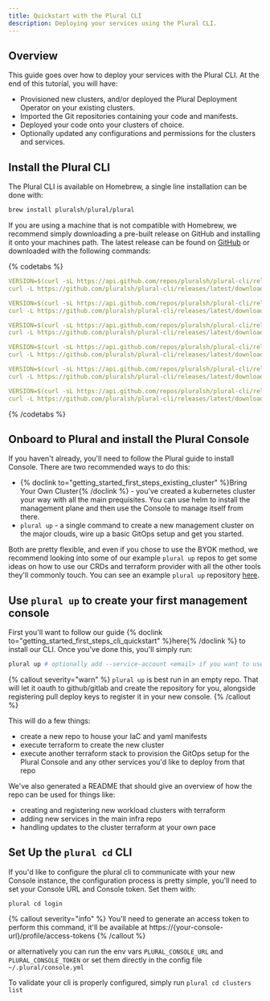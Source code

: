 ```yaml
---
title: Quickstart with the Plural CLI
description: Deploying your services using the Plural CLI.
---
```


## Overview

This guide goes over how to deploy your services with the Plural CLI. At the end of this tutorial, you will have:

- Provisioned new clusters, and/or deployed the Plural Deployment Operator on your existing clusters.
- Imported the Git repositories containing your code and manifests.
- Deployed your code onto your clusters of choice.
- Optionally updated any configurations and permissions for the clusters and services.

## Install the Plural CLI

The Plural CLI is available on Homebrew, a single line installation can be done with:

```sh
brew install pluralsh/plural/plural
```

If you are using a machine that is not compatible with Homebrew,
we recommend simply downloading a pre-built release on GitHub and installing it onto your machines path.
The latest release can be found on [GitHub](https://github.com/pluralsh/plural-cli/releases/latest)
or downloaded with the following commands:

{% codetabs  %}
```yaml  {% title="Linux AMD64" %}
VERSION=$(curl -sL https://api.github.com/repos/pluralsh/plural-cli/releases/latest | jq -r '.tag_name' | tr -d v)
curl -L https://github.com/pluralsh/plural-cli/releases/latest/download/plural-cli_"$VERSION"_Linux_amd64.tar.gz | tar zx
```
```yaml  {% title="Linux ARM64" %}
VERSION=$(curl -sL https://api.github.com/repos/pluralsh/plural-cli/releases/latest | jq -r '.tag_name' | tr -d v)
curl -L https://github.com/pluralsh/plural-cli/releases/latest/download/plural-cli_"$VERSION"_Linux_arm64.tar.gz | tar zx
```
```yaml  {% title="macOS AMD64" %}
VERSION=$(curl -sL https://api.github.com/repos/pluralsh/plural-cli/releases/latest | jq -r '.tag_name' | tr -d v)
curl -L https://github.com/pluralsh/plural-cli/releases/latest/download/plural-cli_"$VERSION"_Darwin_amd64.tar.gz | tar zx
```
```yaml  {% title="macOS ARM64" %}
VERSION=$(curl -sL https://api.github.com/repos/pluralsh/plural-cli/releases/latest | jq -r '.tag_name' | tr -d v)
curl -L https://github.com/pluralsh/plural-cli/releases/latest/download/plural-cli_"$VERSION"_Darwin_arm64.tar.gz | tar zx
```
```yaml  {% title="Windows AMD64" %}
VERSION=$(curl -sL https://api.github.com/repos/pluralsh/plural-cli/releases/latest | jq -r '.tag_name' | tr -d v)
curl -L https://github.com/pluralsh/plural-cli/releases/latest/download/plural-cli_"$VERSION"_Windows_amd64.tar.gz | tar zx
```
```yaml  {% title="Windows ARM64" %}
VERSION=$(curl -sL https://api.github.com/repos/pluralsh/plural-cli/releases/latest | jq -r '.tag_name' | tr -d v)
curl -L https://github.com/pluralsh/plural-cli/releases/latest/download/plural-cli_"$VERSION"_Windows_arm64.tar.gz | tar zx
```
{% /codetabs %}

## Onboard to Plural and install the Plural Console

If you haven't already, you'll need to follow the Plural guide to install Console. There are two recommended ways to do this:

- {% doclink to="getting_started_first_steps_existing_cluster" %}Bring Your Own Cluster{% /doclink %} - you've created a kubernetes cluster your way with all the main prequisites. You can use helm to install the management plane and then use the Console to manage itself from there.
- `plural up` - a single command to create a new management cluster on the major clouds, wire up a basic GitOps setup and get you started.

Both are pretty flexible, and even if you chose to use the BYOK method, we recommend looking into some of our example `plural up` repos to get some ideas on how to use our CRDs and terraform provider with all the other tools they'll commonly touch. You can see an example `plural up` repository [here](https://github.com/pluralsh/plural-up-demo).

## Use `plural up` to create your first management console

First you'll want to follow our guide {% doclink to="getting_started_first_steps_cli_quickstart" %}here{% /doclink %} to install our CLI. Once you've done this, you'll simply run:

```sh
plural up # optionally add --service-account <email> if you want to use a service account to group manage this console
```

{% callout severity="warn" %}
`plural up` is best run in an empty repo. That will let it oauth to github/gitlab and create the repository for you, alongside registering pull deploy keys to register it in your new console.
{% /callout %}

This will do a few things:

- create a new repo to house your IaC and yaml manifests
- execute terraform to create the new cluster
- execute another terraform stack to provision the GitOps setup for the Plural Console and any other services you'd like to deploy from that repo

We've also generated a README that should give an overview of how the repo can be used for things like:

- creating and registering new workload clusters with terraform
- adding new services in the main infra repo
- handling updates to the cluster terraform at your own pace

## Set Up the `plural cd` CLI

If you'd like to configure the plural cli to communicate with your new Console instance, the configuration process is pretty simple, you'll need to set your Console URL and Console token. Set them with:

```
plural cd login
```

{% callout severity="info" %}
You'll need to generate an access token to perform this command, it'll be available at https://{your-console-url}/profile/access-tokens
{% /callout %}

or alternatively you can run the env vars `PLURAL_CONSOLE_URL` and `PLURAL_CONSOLE_TOKEN` or set them directly in the config file `~/.plural/console.yml`

To validate your cli is properly configured, simply run `plural cd clusters list`